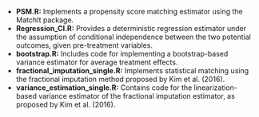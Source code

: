 - **PSM.R:** Implements a propensity score matching estimator using the MatchIt package.  
- **Regression_CI.R:** Provides a deterministic regression estimator under the assumption of conditional independence between the two potential outcomes, given pre-treatment variables.  
- **bootstrap.R:** Includes code for implementing a bootstrap-based variance estimator for average treatment effects.  
- **fractional_imputation_single.R:** Implements statistical matching using the fractional imputation method proposed by Kim et al. (2016).  
- **variance_estimation_single.R:** Contains code for the linearization-based variance estimator of the fractional imputation estimator, as proposed by Kim et al. (2016).  

